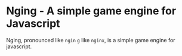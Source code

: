 # Nging - A simple game engine for Javascript

Nging, pronounced like `ngin` `g` like `nginx`, is a simple game engine for javascript.